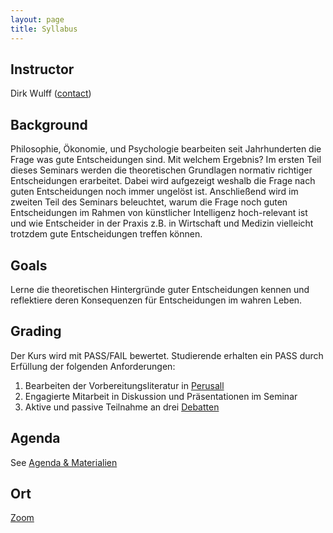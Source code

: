 ```yaml
---
layout: page
title: Syllabus
---
```


## Instructor
Dirk Wulff (<a href="mailto:dirk.wulff@unibas.ch">contact</a>)

## Background
Philosophie, Ökonomie, und Psychologie bearbeiten seit Jahrhunderten die Frage was gute Entscheidungen sind. Mit welchem Ergebnis? Im ersten Teil dieses Seminars werden die theoretischen Grundlagen normativ richtiger Entscheidungen erarbeitet. Dabei wird aufgezeigt weshalb die Frage nach guten Entscheidungen noch immer ungelöst ist. Anschließend wird im zweiten Teil des Seminars beleuchtet, warum die Frage noch guten Entscheidungen im Rahmen von künstlicher Intelligenz hoch-relevant ist und wie Entscheider in der Praxis z.B. in Wirtschaft und Medizin vielleicht trotzdem gute Entscheidungen treffen können.

## Goals
Lerne die theoretischen Hintergründe guter Entscheidungen kennen und reflektiere deren Konsequenzen für Entscheidungen im wahren Leben.

## Grading
Der Kurs wird mit PASS/FAIL bewertet. Studierende erhalten ein PASS durch Erfüllung der folgenden Anforderungen:
1. Bearbeiten der Vorbereitungsliteratur in  <a href="menu/perusall">Perusall</a>
2. Engagierte Mitarbeit in Diskussion und Präsentationen im Seminar
3. Aktive und passive Teilnahme an drei <a href="menu/debatten">Debatten</a>

## Agenda
See <a href="">Agenda & Materialien</a>

## Ort
<a href="menu/zoom">Zoom</a>
